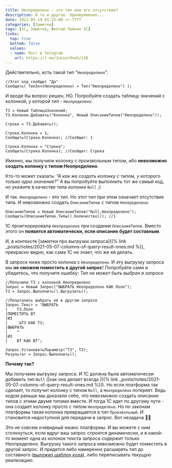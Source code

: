 ```yaml
---
title: Неопределено - это тип или его отсутствие?
description: И то и другое. Одновременно...
date: 2021-05-19 01:22:00 +/-TTTT
categories: [Заметки]
tags: [1С, Заметки, Желтый Чайник 1С]
links:
  top: true
  bottom: false
  values:
  - name: Пост в Telegram
    url: https://t.me/JuniorOneS/138
---
```


Действительно, есть такой тип "`Неопределено`". 

```bsl
//Этот код сообщит "Да"
Сообщить( ТипЗнч(Неопределено) = Тип("Неопределено") );
```

И вроде бы вопрос решен, НО. Попробуйте создать таблицу значений с колонкой, у которой тип - `Неопределено`:

```bsl
ТЗ = Новый ТаблицаЗначений;
ТЗ.Колонки.Добавить("Колонка", Новый ОписаниеТипов("Неопределено"));

Строка = ТЗ.Добавить();

Строка.Колонка = 1;
Сообщить(Строка.Колонка); //Сообщит: 1

Строка.Колонка = "Строка";
Сообщить(Строка.Колонка); //Сообщит: Строка
```

Именно, мы получили колонку с произвольным типом, ибо **невозможно создать колонку с типом Неопределено**.

Кто-то может сказать: _"А как же создать колонку с типом, у которого только одно значение?"_
А вы попробуйте выполнить тот же самый код, но укажите в качестве типа колонки `Null` ;)

И так. `Неопределено` - это тип. Но этот тип при этом означает отсутствие типа. И невозможно создать `ОписаниеТипов` с типом `Неопределено`:

```bsl
ОписаниеТипов = Новый ОписаниеТипов("Null,Неопределено");
Сообщить(ОписаниеТипов.Типы().Количество()); //1
```

1С проигнорировала `Неопределено` при создании `ОписанияТипов`. 
Вместо этого он **появится автоматически, если описание будет составным**.

И, в контексте [заметки про выгрузки запроса]({% link _posts/notes/2021-05-07-columns-of-query-result-ones.md %}), прекрасно видно, как сама 1С не знает, что же ей делать. 

В запросе ниже просто колонка с `Неопределено`. И эту выгрузку запроса мы **не сможем поместить в другой запрос**! Попробуйте сами и убедитесь, что получите ошибку: *Тип не может быть выбран в запросе*

```bsl
//Получили ТЗ с колонкой Неопределено
Запрос = Новый Запрос("ВЫБРАТЬ Неопределено КАК Поле");
ТЗ = Запрос.Выполнить().Выгрузить();

//Попытались выбрать её в другом запросе
Запрос.Текст = "ВЫБРАТЬ 
|    ТЗ.Поле 
|ПОМЕСТИТЬ ВТ
|ИЗ
|     &ТЗ КАК ТЗ;
|ВЫБРАТЬ 
|    *
|ИЗ 
|    ВТ КАК ВТ";

Запрос.УстановитьПараметр("ТЗ", ТЗ);
Результат = Запрос.Выполнить();
```

**Почему так?**

Мы получаем выгрузку запроса. И 1С должна была автоматически добавить тип `Null` ([как она делает всегда ]({% link _posts/notes/2021-05-07-columns-of-query-result-ones.md %})). Но если платформа так сделает, то получит колонку с типом `Null`, а `Неопределено` потеряет. Ведь кодом раньше мы доказали себе, что невозможно создать описание типов с этими двумя типами вместе. И тогда 1С идет по другому пути - она создает колонку просто с типом `Неопределено`. Но по законам платформы такая колонка превращается в тип `Произвольный`. И становится недоступной для передачи в запрос. Вот незадача 🤷‍♂️

Это не совсем очевидный нюанс платформы. И вы можете с ним столкнуться, если вдруг ваш запрос строится динамически, и в какой-то момент одна из колонок текста запроса содержит только Неопределено. Выгрузку такого запроса невозможно будет поместить в другой запрос. И придется либо намеренно расширять тип до составного ([выложил шаблон кода](https://fastcode.im/Templates/7482)), либо переписывать текущую реализацию.